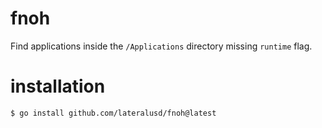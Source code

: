 # fnoh

Find applications inside the `/Applications` directory missing `runtime` flag.

# installation

```bash
$ go install github.com/lateralusd/fnoh@latest
```